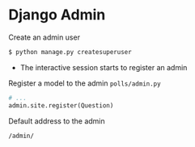 # Django Admin

Create an admin user
```sh
$ python manage.py createsuperuser
```
* The interactive session starts to register an admin

Register a model to the admin
`polls/admin.py`
```python
# ...
admin.site.register(Question)
```

Default address to the admin
```
/admin/
```


